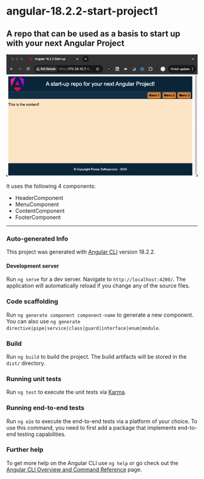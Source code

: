 # angular-18.2.2-start-project1

## A repo that can be used as a basis to start up with your next Angular Project

![screen-shoot](/src/assets/images/angular-start-up.png)

It uses the following 4 components:

* HeaderComponent
* MenuComponent
* ContentComponent
* FooterComponent

----
### Auto-generated Info

This project was generated with [Angular CLI](https://github.com/angular/angular-cli) version 18.2.2.

#### Development server

Run `ng serve` for a dev server. Navigate to `http://localhost:4200/`. The application will automatically reload if you change any of the source files.

### Code scaffolding

Run `ng generate component component-name` to generate a new component. You can also use `ng generate directive|pipe|service|class|guard|interface|enum|module`.

### Build

Run `ng build` to build the project. The build artifacts will be stored in the `dist/` directory.

### Running unit tests

Run `ng test` to execute the unit tests via [Karma](https://karma-runner.github.io).

### Running end-to-end tests

Run `ng e2e` to execute the end-to-end tests via a platform of your choice. To use this command, you need to first add a package that implements end-to-end testing capabilities.

### Further help

To get more help on the Angular CLI use `ng help` or go check out the [Angular CLI Overview and Command Reference](https://angular.dev/tools/cli) page.
